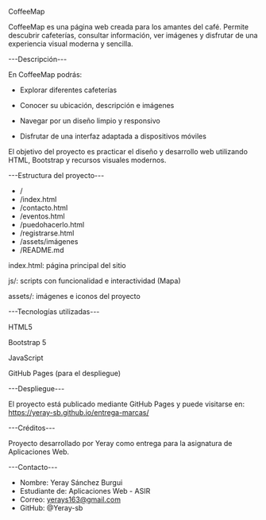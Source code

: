 CoffeeMap

CoffeeMap es una página web creada para los amantes del café. Permite descubrir cafeterías, consultar información, ver imágenes y disfrutar de una experiencia visual moderna y sencilla.

---Descripción---

En CoffeeMap podrás:

- Explorar diferentes cafeterías

- Conocer su ubicación, descripción e imágenes

- Navegar por un diseño limpio y responsivo

- Disfrutar de una interfaz adaptada a dispositivos móviles

El objetivo del proyecto es practicar el diseño y desarrollo web utilizando HTML, Bootstrap y recursos visuales modernos.

---Estructura del proyecto---

- /
- /index.html
- /contacto.html
- /eventos.html
- /puedohacerlo.html
- /registrarse.html
- /assets/imágenes
- /README.md

index.html: página principal del sitio

js/: scripts con funcionalidad e interactividad (Mapa)

assets/: imágenes e iconos del proyecto

---Tecnologías utilizadas---

HTML5

Bootstrap 5

JavaScript

GitHub Pages (para el despliegue)

---Despliegue---

El proyecto está publicado mediante GitHub Pages y puede visitarse en:
https://yeray-sb.github.io/entrega-marcas/

---Créditos---

Proyecto desarrollado por Yeray como entrega para la asignatura de Aplicaciones Web.

---Contacto---

- Nombre: Yeray Sánchez Burgui
- Estudiante de: Aplicaciones Web - ASIR
- Correo: yerays163@gmail.com
- GitHub: @Yeray-sb
